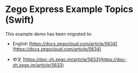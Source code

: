 # Zego Express Example Topics (Swift)

This example demo has been migrated to:

- English [https://docs.zegocloud.com/article/5634](https://docs.zegocloud.com/article/5634)

- 中文 [https://doc-zh.zego.im/article/5633](https://doc-zh.zego.im/article/5633)
